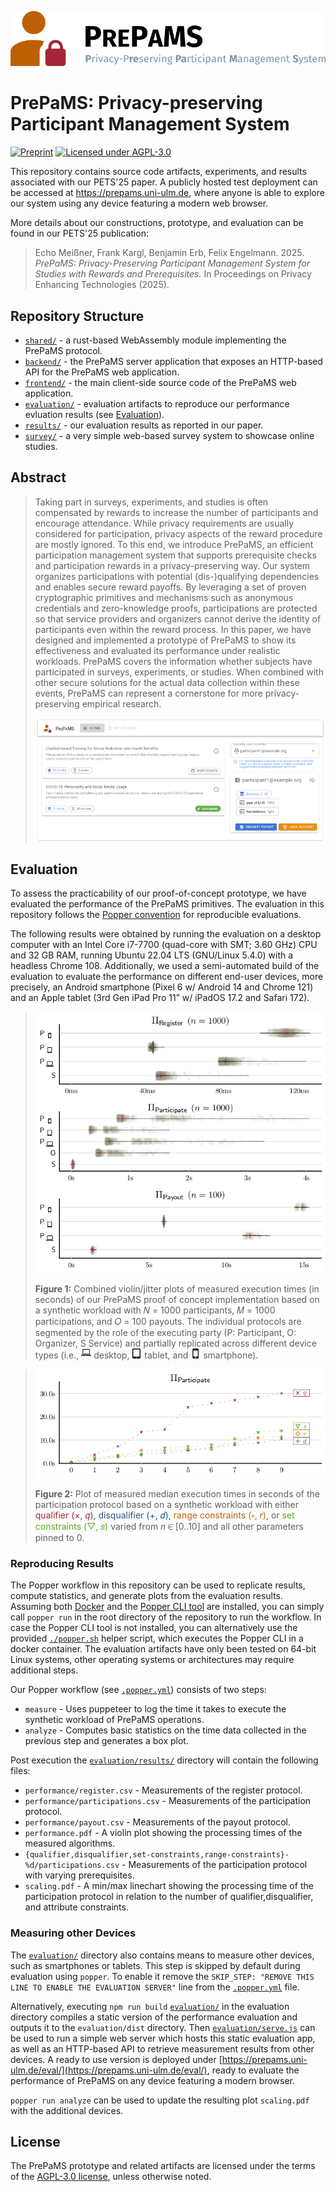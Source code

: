 ![PrePaMS Logo](./prepams.png)
# PrePaMS: Privacy-preserving Participant Management System

<!--
[![DOI](https://img.shields.io/badge/doi-10.56553/popets--2025--XXXX-9a7410.svg?logo=doi)](https://doi.org/10.56553/popets-2025-XXXX)
-->
[![Preprint](https://img.shields.io/badge/preprint-arXiv:2409.10192-blue.svg?logo=arxiv)](https://arxiv.org/abs/2409.10192)
[![Licensed under AGPL-3.0](https://img.shields.io/badge/license-AGPL--3.0-orange.svg)](./LICENSE.md)

This repository contains source code artifacts, experiments, and results associated with our PETS'25 paper.
A publicly hosted test deployment can be accessed at https://prepams.uni-ulm.de, where anyone is able to explore our system using any device featuring a modern web browser.

More details about our constructions, prototype, and evaluation can be found in our PETS'25 publication:
> Echo Meißner, Frank Kargl, Benjamin Erb, Felix Engelmann. 2025. *PrePaMS: Privacy-Preserving Participant Management System for Studies with Rewards and Prerequisites.* In Proceedings on Privacy Enhancing Technologies (2025). <!-- https://doi.org/10.56553/popets-2025-XXXX -->

## Repository Structure
 * [`shared/`](shared) - a rust-based WebAssembly module implementing the PrePaMS protocol.
 * [`backend/`](backend) - the PrePaMS server application that exposes an HTTP-based API for the PrePaMS web application.
 * [`frontend/`](frontend) - the main client-side source code of the PrePaMS web application.
 * [`evaluation/`](evaluation) - evaluation artifacts to reproduce our performance evluation results (see [Evaluation](#evaluation)).
 * [`results/`](results) - our evaluation results as reported in our paper.
 * [`survey/`](survey) - a very simple web-based survey system to showcase online studies.

## Abstract
> Taking part in surveys, experiments, and studies is often compensated by rewards to increase the number of participants and encourage attendance.
> While privacy requirements are usually considered for participation, privacy aspects of the reward procedure are mostly ignored.
> To this end, we introduce PrePaMS, an efficient participation management system that supports prerequisite checks and participation rewards in a privacy-preserving way.
> Our system organizes participations with potential (dis-)qualifying dependencies and enables secure reward payoffs.
> By leveraging a set of proven cryptographic primitives and mechanisms such as anonymous credentials and zero-knowledge proofs, participations are protected so that service providers and organizers cannot derive the identity of participants even within the reward process.
> In this paper, we have designed and implemented a prototype of PrePaMS to show its effectiveness and evaluated its performance under realistic workloads.
> PrePaMS covers the information whether subjects have participated in surveys, experiments, or studies.
> When combined with other secure solutions for the actual data collection within these events, PrePaMS can represent a cornerstone for more privacy-preserving empirical research.
>
> ![](results/overview.png)

## Evaluation
To assess the practicability of our proof-of-concept prototype, we have evaluated the performance of the PrePaMS primitives.
The evaluation in this repository follows the [Popper convention](https://github.com/getpopper/popper) for reproducible evaluations.

The following results were obtained by running the evaluation on a desktop computer with an Intel Core i7-7700 (quad-core with SMT; 3.60 GHz) CPU and 32 GB RAM, running Ubuntu 22.04 LTS (GNU/Linux 5.4.0) with a headless Chrome 108.
Additionally, we used a semi-automated build of the evaluation to evaluate the performance on different end-user devices, more precisely, an Android smartphone (Pixel 6 w/ Android 14 and Chrome 121) and an Apple tablet (3rd Gen iPad Pro 11” w/ iPadOS 17.2 and Safari 172).

> ![](results/performance.png)
>
> **Figure 1:** Combined violin/jitter plots of measured execution
times (in seconds) of our PrePaMS proof of concept implementation based on a synthetic workload with 𝑁 = 1000 participants, 𝑀 = 1000 participations, and 𝑂 = 100 payouts.
> The individual protocols are segmented by the role of the executing party (P: Participant, O: Organizer, S Service) and partially replicated across different device types (i.e., 
> <img src="./results/fa-laptop.svg" alt="" width="16" height="16"> desktop,
> <img src="./results/fa-tablet.svg" alt="" width="16" height="16"> tablet,
> and <img src="./results/fa-mobile.svg" alt="" width="16" height="16"> smartphone).

> ![](results/scaling.png)
>
> **Figure 2:** Plot of measured median execution times in seconds of the participation protocol based on a synthetic workload with either <span style="color: #a32638;">qualifier (×, 𝑞)</span>, <span style="color: #26547c;">disqualifier (+, 𝑑)</span>, <span style="color: #bd6005;">range constraints (⋄, 𝑟)</span>, or <span style="color: #56aa1c;">set constraints (▽, 𝑠)</span> varied from 𝑛 ∈ [0..10] and all other parameters pinned to 0.

### Reproducing Results
The Popper workflow in this repository can be used to replicate results, compute statistics, and generate plots from the evaluation results.
Assuming both [Docker](https://www.docker.com/) and the [Popper CLI tool](https://github.com/getpopper/popper) are installed, you can simply call `popper run` in the root directory of the repository to run the workflow.
In case the Popper CLI tool is not installed, you can alternatively use the provided [`./popper.sh`](./popper.sh) helper script, which executes the Popper CLI in a docker container.
The evaluation artifacts have only been tested on 64-bit Linux systems, other operating systems or architectures may require additional steps.

Our Popper workflow (see [`.popper.yml`](.popper.yml)) consists of two steps:
 * `measure` - Uses puppeteer to log the time it takes to execute the synthetic workload of PrePaMS operations.
 * `analyze` - Computes basic statistics on the time data collected in the previous step and generates a box plot.

Post execution the [`evaluation/results/`](results) directory will contain the following files:
 * `performance/register.csv` - Measurements of the register protocol.
 * `performance/participations.csv` - Measurements of the participation protocol.
 * `performance/payout.csv` - Measurements of the payout protocol.
 * `performance.pdf` - A violin plot showing the processing times of the measured algorithms.
 * `{qualifier,disqualifier,set-constraints,range-constraints}-%d/participations.csv` - Measurements of the participation protocol with varying prerequisites.
 * `scaling.pdf` - A min/max linechart showing the processing time of the participation protocol in relation to the number of qualifier,disqualifier, and attribute constraints.

### Measuring other Devices

The [`evaluation/`](evaluation/) directory also contains means to measure other devices, such as smartphones or tablets.
This step is skipped by default during evaluation using `popper`.
To enable it remove the `SKIP_STEP: "REMOVE THIS LINE TO ENABLE THE EVALUATION SERVER"` line from the [`.popper.yml`](./.popper.yml) file.

Alternatively, executing `npm run build` [`evaluation/`](evaluation/) in the evaluation directory compiles a static version of the performance evaluation and outputs it to the `evaluation/dist` directory.
Then [`evaluation/serve.js`](evaluation/serve.js) can be used to run a simple web server which hosts this static evaluation app, as well as an HTTP-based API to retrieve measurement results from other devices.
A ready to use version is deployed under [https://prepams.uni-ulm.de/eval/](https://prepams.uni-ulm.de/eval/), ready to evaluate the performance of PrePaMS on any device featuring a modern browser.

`popper run analyze` can be used to update the resulting plot `scaling.pdf` with the additional devices.

## License
The PrePaMS prototype and related artifacts are licensed under the terms of the [AGPL-3.0 license](./LICENSE.md), unless otherwise noted.


